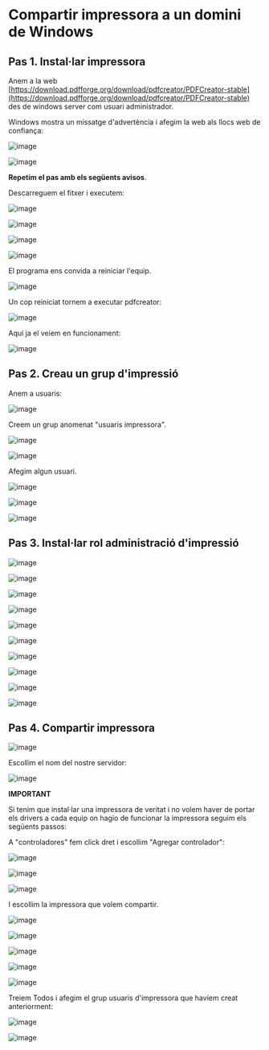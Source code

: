 # Compartir impressora a un domini de Windows

## Pas 1. Instal·lar impressora

Anem a la web [https://download.pdfforge.org/download/pdfcreator/PDFCreator-stable](https://download.pdfforge.org/download/pdfcreator/PDFCreator-stable) des de windows server com usuari administrador.

Windows mostra un missatge d'advertència i afegim la web als llocs web de confiança:

![image](https://github.com/XaSaFa/MP04/assets/110727546/8cac6821-8d22-4a18-86ea-200673f23e90)

![image](https://github.com/XaSaFa/MP04/assets/110727546/bbaf3772-186c-4125-a4f4-6f1745f6605e)

**Repetim el pas amb els següents avisos**.

Descarreguem el fitxer i executem:

![image](https://github.com/XaSaFa/MP04/assets/110727546/d9336c7f-fd33-42b6-ab22-3b7863beaabc)

![image](https://github.com/XaSaFa/MP04/assets/110727546/9a96f4d5-3847-4724-b305-2ca1c7c6f48d)

![image](https://github.com/XaSaFa/MP04/assets/110727546/717c4f87-46c0-4083-998c-f0bcdcb15122)

![image](https://github.com/XaSaFa/MP04/assets/110727546/abbd8cc4-5b26-4a02-a32a-65c70847225f)

El programa ens convida a reiniciar l'equip.

![image](https://github.com/XaSaFa/MP04/assets/110727546/d2023206-dc51-42b4-b4cd-96f1c3777339)

Un cop reiniciat tornem a executar pdfcreator:

![image](https://github.com/XaSaFa/MP04/assets/110727546/350883ee-9dfe-4991-84ec-3cb38c79fbf9)

Aquí ja el veiem en funcionament:

![image](https://github.com/XaSaFa/MP04/assets/110727546/68eb700b-25d3-4fd7-a0d7-e3fa69fba1c6)

## Pas 2. Creau un grup d'impressió

Anem a usuaris:

![image](https://github.com/XaSaFa/MP04/assets/110727546/abd9d8f2-d64d-470c-8095-7f3efe9bd171)

Creem un grup anomenat "usuaris impressora".

![image](https://github.com/XaSaFa/MP04/assets/110727546/0d7f26ea-45b0-4c02-a1d8-cc9d59240c3e)

![image](https://github.com/XaSaFa/MP04/assets/110727546/cd5c0dff-54fc-43c1-9b99-ec4f90066d63)

Afegim algun usuari.

![image](https://github.com/XaSaFa/MP04/assets/110727546/7db9ae4c-25c5-48b0-b2de-31de02fa390b)

![image](https://github.com/XaSaFa/MP04/assets/110727546/b82ebe47-b349-448e-803a-c542a1f388e1)

![image](https://github.com/XaSaFa/MP04/assets/110727546/48fb26d6-a452-44a1-9765-8a4bd2edc2ef)

## Pas 3. Instal·lar rol administració d'impressió

![image](https://github.com/XaSaFa/MP04/assets/110727546/a9481c38-16e2-4d0b-9815-7437b892da49)

![image](https://github.com/XaSaFa/MP04/assets/110727546/be600e7e-919d-45f6-9d29-dcb3dd3c4a74)

![image](https://github.com/XaSaFa/MP04/assets/110727546/883109f1-48c0-4da3-8336-b6687822db39)

![image](https://github.com/XaSaFa/MP04/assets/110727546/d9921a2a-a9fe-4017-8b00-914b125576dc)

![image](https://github.com/XaSaFa/MP04/assets/110727546/4f9ed327-aade-4e3f-8a8d-5cd62c7725cb)

![image](https://github.com/XaSaFa/MP04/assets/110727546/e74bbaa2-2032-4c5f-a112-1f32a984b33f)

![image](https://github.com/XaSaFa/MP04/assets/110727546/385f74f7-16d5-499d-8ea1-c18d1a6ecf6b)

![image](https://github.com/XaSaFa/MP04/assets/110727546/29e94456-83e2-4e60-916c-fcfe7108822f)

![image](https://github.com/XaSaFa/MP04/assets/110727546/95a9643b-490c-46f8-83be-8a92c61bbd29)

![image](https://github.com/XaSaFa/MP04/assets/110727546/43225996-9b7e-4b1d-94c0-58bac4c1c0ac)

## Pas 4. Compartir impressora

![image](https://github.com/XaSaFa/MP04/assets/110727546/75dc47b8-ad0e-4576-a73c-55c53934ac78)

Escollim el nom del nostre servidor:

![image](https://github.com/XaSaFa/MP04/assets/110727546/6f215200-db51-4ac7-990f-586386ee210e)

**IMPORTANT**

Si tenim que instal·lar una impressora de veritat i no volem haver de portar els drivers a cada equip on hagio de funcionar la impressora seguim els següents passos:

A "controladores" fem click dret i escollim "Agregar controlador":

![image](https://github.com/XaSaFa/MP04/assets/110727546/360a3814-7ae3-4a5b-858e-c740b7f06a31)

![image](https://github.com/XaSaFa/MP04/assets/110727546/ca16c80c-2f50-401f-8b76-a846b453757d)

![image](https://github.com/XaSaFa/MP04/assets/110727546/cfd8cfd8-2c21-4c93-ab3a-4bf7185ac8a4)

I escollim la impressora que volem compartir.

![image](https://github.com/XaSaFa/MP04/assets/110727546/174b8440-7cf6-43df-8e30-015576ad9bba)

![image](https://github.com/XaSaFa/MP04/assets/110727546/caeb5bad-4d8c-444d-a410-aeecb01e7ce6)

![image](https://github.com/XaSaFa/MP04/assets/110727546/220bb8f6-9ed4-4926-8668-f6986cff8531)

![image](https://github.com/XaSaFa/MP04/assets/110727546/096544ba-8cec-45d0-a0b5-6bb7da1740b3)

![image](https://github.com/XaSaFa/MP04/assets/110727546/0463b93c-5051-44a4-bcfb-4b63dd769219)

Treiem Todos i afegim el grup usuaris d'impressora que havíem creat anteriorment:

![image](https://github.com/XaSaFa/MP04/assets/110727546/4829775e-d658-41c8-9a80-9eaaa18efe06)

![image](https://github.com/XaSaFa/MP04/assets/110727546/558b28ff-bd47-4032-86f7-2198117ff2d6)
